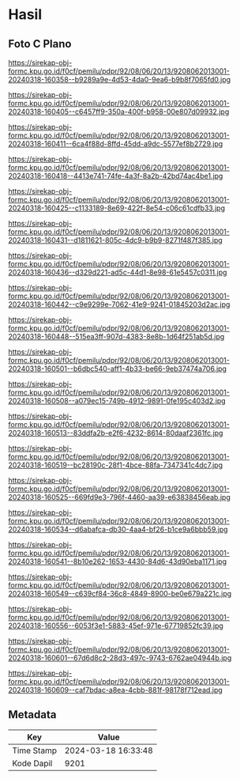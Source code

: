 # Hasil

## Foto C Plano

https://sirekap-obj-formc.kpu.go.id/f0cf/pemilu/pdpr/92/08/06/20/13/9208062013001-20240318-160358--b9289a9e-4d53-4da0-9ea6-b9b8f7065fd0.jpg

https://sirekap-obj-formc.kpu.go.id/f0cf/pemilu/pdpr/92/08/06/20/13/9208062013001-20240318-160405--c6457ff9-350a-400f-b958-00e807d09932.jpg

https://sirekap-obj-formc.kpu.go.id/f0cf/pemilu/pdpr/92/08/06/20/13/9208062013001-20240318-160411--6ca4f88d-8ffd-45dd-a9dc-5577ef8b2729.jpg

https://sirekap-obj-formc.kpu.go.id/f0cf/pemilu/pdpr/92/08/06/20/13/9208062013001-20240318-160418--4413e741-74fe-4a3f-8a2b-42bd74ac4be1.jpg

https://sirekap-obj-formc.kpu.go.id/f0cf/pemilu/pdpr/92/08/06/20/13/9208062013001-20240318-160425--c1133189-8e69-422f-8e54-c06c61cdfb33.jpg

https://sirekap-obj-formc.kpu.go.id/f0cf/pemilu/pdpr/92/08/06/20/13/9208062013001-20240318-160431--d1811621-805c-4dc9-b9b9-8271f487f385.jpg

https://sirekap-obj-formc.kpu.go.id/f0cf/pemilu/pdpr/92/08/06/20/13/9208062013001-20240318-160436--d329d221-ad5c-44d1-8e98-61e5457c0311.jpg

https://sirekap-obj-formc.kpu.go.id/f0cf/pemilu/pdpr/92/08/06/20/13/9208062013001-20240318-160442--c9e9299e-7062-41e9-9241-01845203d2ac.jpg

https://sirekap-obj-formc.kpu.go.id/f0cf/pemilu/pdpr/92/08/06/20/13/9208062013001-20240318-160448--515ea3ff-907d-4383-8e8b-1d64f251ab5d.jpg

https://sirekap-obj-formc.kpu.go.id/f0cf/pemilu/pdpr/92/08/06/20/13/9208062013001-20240318-160501--b6dbc540-aff1-4b33-be66-9eb37474a706.jpg

https://sirekap-obj-formc.kpu.go.id/f0cf/pemilu/pdpr/92/08/06/20/13/9208062013001-20240318-160508--a079ec15-749b-4912-9891-0fe195c403d2.jpg

https://sirekap-obj-formc.kpu.go.id/f0cf/pemilu/pdpr/92/08/06/20/13/9208062013001-20240318-160513--83ddfa2b-e2f6-4232-8614-80daaf2361fc.jpg

https://sirekap-obj-formc.kpu.go.id/f0cf/pemilu/pdpr/92/08/06/20/13/9208062013001-20240318-160519--bc28190c-28f1-4bce-88fa-7347341c4dc7.jpg

https://sirekap-obj-formc.kpu.go.id/f0cf/pemilu/pdpr/92/08/06/20/13/9208062013001-20240318-160525--669fd9e3-796f-4460-aa39-e63838456eab.jpg

https://sirekap-obj-formc.kpu.go.id/f0cf/pemilu/pdpr/92/08/06/20/13/9208062013001-20240318-160534--d6abafca-db30-4aa4-bf26-b1ce9a6bbb59.jpg

https://sirekap-obj-formc.kpu.go.id/f0cf/pemilu/pdpr/92/08/06/20/13/9208062013001-20240318-160541--8b10e262-1653-4430-84d6-43d90eba1171.jpg

https://sirekap-obj-formc.kpu.go.id/f0cf/pemilu/pdpr/92/08/06/20/13/9208062013001-20240318-160549--c639cf84-36c8-4849-8900-be0e679a221c.jpg

https://sirekap-obj-formc.kpu.go.id/f0cf/pemilu/pdpr/92/08/06/20/13/9208062013001-20240318-160556--6053f3e1-5883-45ef-971e-67719852fc39.jpg

https://sirekap-obj-formc.kpu.go.id/f0cf/pemilu/pdpr/92/08/06/20/13/9208062013001-20240318-160601--67d6d8c2-28d3-497c-9743-6762ae04944b.jpg

https://sirekap-obj-formc.kpu.go.id/f0cf/pemilu/pdpr/92/08/06/20/13/9208062013001-20240318-160609--caf7bdac-a8ea-4cbb-881f-98178f712ead.jpg


## Metadata

| Key        | Value               |
| ---------- | ------------------- |
| Time Stamp | 2024-03-18 16:33:48 |
| Kode Dapil | 9201                |



